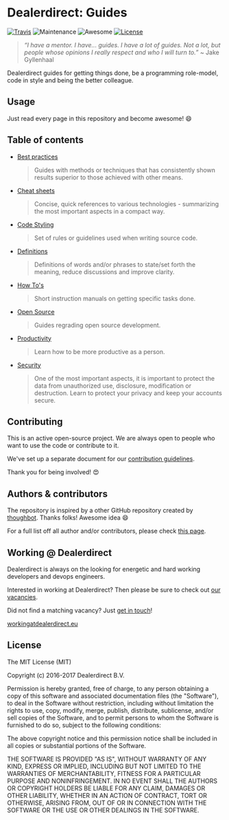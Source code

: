 # Dealerdirect: Guides

[![Travis][travis-shield]][travis]
![Maintenance][maintenance-shield]
![Awesome][awesome-shield]
[![License][license-shield]](LICENSE.md)

> _“I have a mentor. I have... guides. I have a lot of guides. Not a lot,
> but people whose opinions I really respect and who I will turn to.”_
> ~ Jake Gyllenhaal

Dealerdirect guides for getting things done, be a programming role-model,
code in style and being the better colleague.

## Usage

Just read every page in this repository and become awesome! :smile:

## Table of contents

- [Best practices](best-practices)

  > Guides with methods or techniques that has consistently shown results
  > superior to those achieved with other means.

- [Cheat sheets](cheat-sheets)

  > Concise, quick references to various technologies - summarizing the most
  > important aspects in a compact way.

- [Code Styling](code-styling)

  > Set of rules or guidelines used when writing source code.

- [Definitions](definitions)

  > Definitions of words and/or phrases to state/set forth the meaning,
  > reduce discussions and improve clarity.

- [How To's](how-to)

  > Short instruction manuals on getting specific tasks done.

- [Open  Source](open-source)

  > Guides regrading open source development.

- [Productivity](productivity)

  > Learn how to be more productive as a person.

- [Security](security)

  > One of the most important aspects, it is important to protect the data from
  > unauthorized use, disclosure, modification or destruction.
  > Learn to protect your privacy and keep your accounts secure.

## Contributing

This is an active open-source project. We are always open to people who want to
use the code or contribute to it.

We've set up a separate document for our [contribution guidelines].

Thank you for being involved! :heart_eyes:

## Authors & contributors

The repository is inspired by a other GitHub repository created by [thoughbot].
Thanks folks! Awesome idea :smile:

For a full list off all author and/or contributors, please check [this page].

## Working @ Dealerdirect

Dealerdirect is always on the looking for energetic and hard working developers
and devops engineers.

Interested in working at Dealerdirect? 
Then please be sure to check out [our vacancies].

Did not find a matching vacancy? Just [get in touch]!

[workingatdealerdirect.eu]

## License

The MIT License (MIT)

Copyright (c) 2016-2017 Dealerdirect B.V.

Permission is hereby granted, free of charge, to any person obtaining a copy
of this software and associated documentation files (the "Software"), to deal
in the Software without restriction, including without limitation the rights
to use, copy, modify, merge, publish, distribute, sublicense, and/or sell
copies of the Software, and to permit persons to whom the Software is
furnished to do so, subject to the following conditions:

The above copyright notice and this permission notice shall be included in
all copies or substantial portions of the Software.

THE SOFTWARE IS PROVIDED "AS IS", WITHOUT WARRANTY OF ANY KIND, EXPRESS OR
IMPLIED, INCLUDING BUT NOT LIMITED TO THE WARRANTIES OF MERCHANTABILITY,
FITNESS FOR A PARTICULAR PURPOSE AND NONINFRINGEMENT.  IN NO EVENT SHALL THE
AUTHORS OR COPYRIGHT HOLDERS BE LIABLE FOR ANY CLAIM, DAMAGES OR OTHER
LIABILITY, WHETHER IN AN ACTION OF CONTRACT, TORT OR OTHERWISE, ARISING FROM,
OUT OF OR IN CONNECTION WITH THE SOFTWARE OR THE USE OR OTHER DEALINGS IN
THE SOFTWARE.

[travis]: https://travis-ci.org/DealerDirect/guides
[travis-shield]: https://img.shields.io/travis/DealerDirect/guides.svg?style=flat-square
[maintenance-shield]: https://img.shields.io/maintenance/yes/2017.svg?style=flat-square
[awesome-shield]: https://img.shields.io/badge/awesome%3F-yes-brightgreen.svg?style=flat-square
[license-shield]: https://img.shields.io/github/license/dealerdirect/guides.svg?style=flat-square
[contribution guidelines]: CONTRIBUTING.md
[this page]: https://github.com/dealerdirect/templates/graphs/contributors
[thoughbot]: https://github.com/thoughtbot/guides
[our vacancies]: http://workingatdealerdirect.eu/?post_type=vacancy&s=&department=99
[get in touch]: http://workingatdealerdirect.eu/open-sollicitatie/
[workingatdealerdirect.eu]: http://www.workingatdealerdirect.eu
